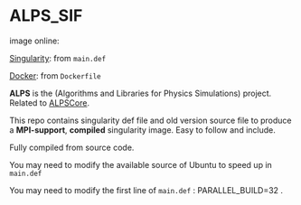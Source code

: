 # ALPS_SIF

image online: 

[Singularity](https://cloud.sylabs.io/library/qiyang/alps/alps): from `main.def`

[Docker](https://hub.docker.com/r/qiyangcompphy/alps): from `Dockerfile`

**ALPS** is the (Algorithms and Libraries for Physics Simulations) project. Related to [ALPSCore](https://github.com/ALPSCore/ALPSCore).

This repo contains singularity def file and old version source file to produce a **MPI-support**, **compiled** singularity image. Easy to follow and include.

Fully compiled from source code.

You may need to modify the available source of Ubuntu to speed up in ```main.def```

You may need to modify the first line of ```main.def``` : PARALLEL_BUILD=32 .
